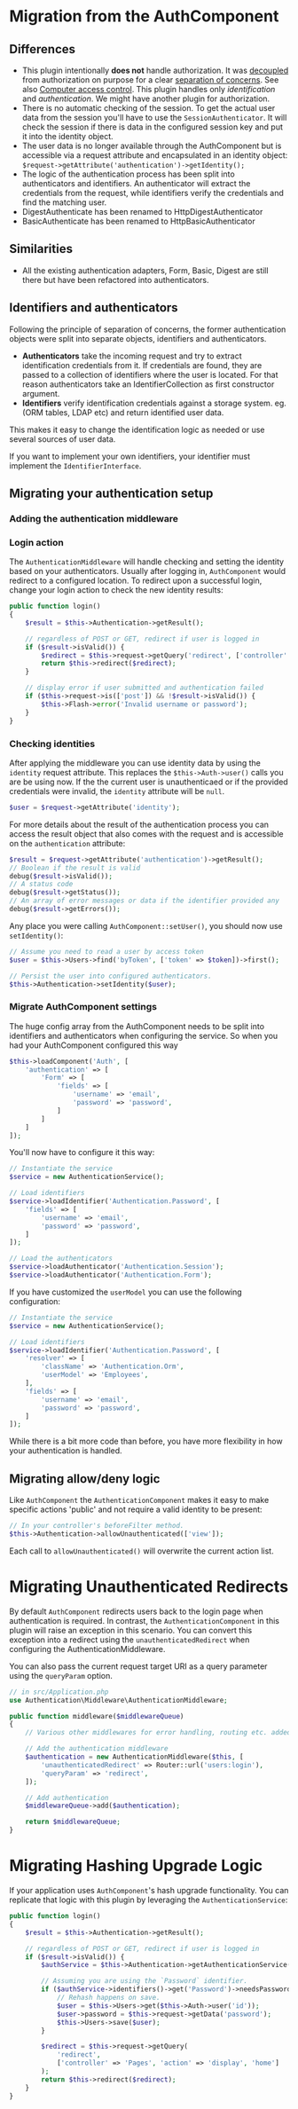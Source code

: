 # Migration from the AuthComponent

## Differences

* This plugin intentionally **does not** handle authorization. It was [decoupled](https://en.wikipedia.org/wiki/Coupling_(computer_programming)) from authorization on purpose for a clear [separation of concerns](https://en.wikipedia.org/wiki/Separation_of_concerns). See also [Computer access control](https://en.wikipedia.org/wiki/Computer_access_control). This plugin handles only  *identification* and *authentication*. We might have another plugin for authorization. 
* There is no automatic checking of the session. To get the actual user data from the session you'll have to use the `SessionAuthenticator`. It will check the session if there is data in the configured session key and put it into the identity object.
* The user data is no longer available through the AuthComponent but is accessible via a request attribute and encapsulated in an identity object: `$request->getAttribute('authentication')->getIdentity();`
* The logic of the authentication process has been split into authenticators and identifiers. An authenticator will extract the credentials from the request, while identifiers verify the credentials and find the matching user.
* DigestAuthenticate has been renamed to HttpDigestAuthenticator
* BasicAuthenticate has been renamed to HttpBasicAuthenticator

## Similarities

* All the existing authentication adapters, Form, Basic, Digest are still there but have been refactored into authenticators.

## Identifiers and authenticators

Following the principle of separation of concerns, the former authentication objects were split into separate objects, identifiers and authenticators.

* **Authenticators** take the incoming request and try to extract identification credentials from it. If credentials are found, they are passed to a collection of identifiers where the user is located. For that reason authenticators take an IdentifierCollection as first constructor argument.
* **Identifiers** verify identification credentials against a storage system. eg. (ORM tables, LDAP etc) and return identified user data.

This makes it easy to change the identification logic as needed or use several sources of user data.

If you want to implement your own identifiers, your identifier must implement the `IdentifierInterface`.

## Migrating your authentication setup

### Adding the authentication middleware

### Login action

The `AuthenticationMiddleware` will handle checking and setting the identity based on your authenticators. Usually after logging in, `AuthComponent` would redirect to a configured location. To redirect upon a successful login, change your login action to check the new identity results:

```php
public function login()
{
    $result = $this->Authentication->getResult();

    // regardless of POST or GET, redirect if user is logged in
    if ($result->isValid()) {
        $redirect = $this->request->getQuery('redirect', ['controller' => 'Pages', 'action' => 'display', 'home']);
        return $this->redirect($redirect);
    }

    // display error if user submitted and authentication failed
    if ($this->request->is(['post']) && !$result->isValid()) {
        $this->Flash->error('Invalid username or password');
    }
}
```

### Checking identities

After applying the middleware you can use identity data by using the `identity` request attribute. This replaces the `$this->Auth->user()` calls you are be using now. If the the current user is unauthenticaed or if the provided credentials were invalid, the `identity` attribute will be `null`.

```php
$user = $request->getAttribute('identity');
```

For more details about the result of the authentication process you can access the result object that also comes with the request and is accessible on the `authentication` attribute:

```php
$result = $request->getAttribute('authentication')->getResult();
// Boolean if the result is valid
debug($result->isValid());
// A status code
debug($result->getStatus());
// An array of error messages or data if the identifier provided any
debug($result->getErrors());
```

Any place you were calling `AuthComponent::setUser()`, you should now use
`setIdentity()`:

```php
// Assume you need to read a user by access token
$user = $this->Users->find('byToken', ['token' => $token])->first();

// Persist the user into configured authenticators.
$this->Authentication->setIdentity($user);
```

### Migrate AuthComponent settings

The huge config array from the AuthComponent needs to be split into identifiers and authenticators when configuring the service. So when you had your AuthComponent configured this way

```php
$this->loadComponent('Auth', [
    'authentication' => [
        'Form' => [
            'fields' => [
                'username' => 'email',
                'password' => 'password',
            ]
        ]
    ]
]);
```

You'll now have to configure it this way:

```php
// Instantiate the service
$service = new AuthenticationService();

// Load identifiers
$service->loadIdentifier('Authentication.Password', [
    'fields' => [
        'username' => 'email',
        'password' => 'password',
    ]
]);

// Load the authenticators
$service->loadAuthenticator('Authentication.Session');
$service->loadAuthenticator('Authentication.Form');
```

If you have customized the `userModel` you can use the following configuration:

```php
// Instantiate the service
$service = new AuthenticationService();

// Load identifiers
$service->loadIdentifier('Authentication.Password', [
    'resolver' => [
        'className' => 'Authentication.Orm',
        'userModel' => 'Employees',
    ],
    'fields' => [
        'username' => 'email',
        'password' => 'password',
    ]
]);
```

While there is a bit more code than before, you have more flexibility in how
your authentication is handled.

## Migrating allow/deny logic

Like `AuthComponent` the `AuthenticationComponent` makes it easy to make
specific actions 'public' and not require a valid identity to be present:


```php
// In your controller's beforeFilter method.
$this->Authentication->allowUnauthenticated(['view']);
```

Each call to `allowUnauthenticated()` will overwrite the current action list.

# Migrating Unauthenticated Redirects

By default `AuthComponent` redirects users back to the login page when
authentication is required. In contrast, the `AuthenticationComponent` in this 
plugin will raise an exception in this scenario. You can convert this exception
into a redirect using the `unauthenticatedRedirect` when configuring the
AuthenticationMiddleware.

You can also pass the current request target URI as a query parameter using
the `queryParam` option.

```php
// in src/Application.php
use Authentication\Middleware\AuthenticationMiddleware;

public function middleware($middlewareQueue)
{
    // Various other middlewares for error handling, routing etc. added here.

    // Add the authentication middleware
    $authentication = new AuthenticationMiddleware($this, [
        'unauthenticatedRedirect' => Router::url('users:login'),
        'queryParam' => 'redirect',
    ]);

    // Add authentication
    $middlewareQueue->add($authentication);

    return $middlewareQueue;
}
```

# Migrating Hashing Upgrade Logic

If your application uses `AuthComponent`'s hash upgrade functionality. You can
replicate that logic with this plugin by leveraging the `AuthenticationService`:

```php
public function login()
{
    $result = $this->Authentication->getResult();

    // regardless of POST or GET, redirect if user is logged in
    if ($result->isValid()) {
        $authService = $this->Authentication->getAuthenticationService();

        // Assuming you are using the `Password` identifier.
        if ($authService->identifiers()->get('Password')->needsPasswordRehash()) {
            // Rehash happens on save.
            $user = $this->Users->get($this->Auth->user('id'));
            $user->password = $this->request->getData('password');
            $this->Users->save($user);
        }

        $redirect = $this->request->getQuery(
            'redirect',
            ['controller' => 'Pages', 'action' => 'display', 'home']
        );
        return $this->redirect($redirect);
    }
}
```


